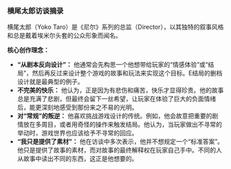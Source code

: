 ### 横尾太郎访谈摘录

横尾太郎（Yoko Taro）是《尼尔》系列的总监（Director），以其独特的叙事风格和总是戴着埃米尔头套的公众形象而闻名。

**核心创作理念：**
*   **“从剧本反向设计”：** 他通常会先构思一个他想带给玩家的“情感体验”或“结局”，然后再反过来设计整个游戏的故事和玩法来实现这个目标。E结局的删档设计就是最典型的例子。
*   **不完美的快乐：** 他认为，正是因为有悲伤和痛苦，快乐才显得珍贵。他的故事总是充满了悲剧，但最终会留下一丝希望，让玩家在体验了巨大的负面情绪后，能更深刻地感受到那份来之不易的光明。
*   **对“常规”的叛逆：** 他喜欢挑战游戏设计的传统。例如，他会故意把重要的剧情放在多周目，或者用奇怪的操作来触发结局。他认为，当玩家做出不寻常的举动时，游戏世界也应该给予不寻常的回应。
*   **“我只是提供了素材”：** 他在访谈中多次表示，他并不想规定一个“标准答案”。他只是提供了故事的素材，而对故事的最终解释权在玩家自己手中。不同的人从故事中读出不同的东西，这正是他想要的。